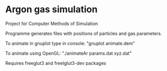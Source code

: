 # Argon gas simulation
Project for Computer Methods of Simulation

Programme generates files with positions of particles and gas parameters.

To animate in gnuplot type in console: "gnuplot animate.dem"

To animate using OpenGL: "./animateAr params.dat xyz.dat"

Requires freeglut3 and freelglut3-dev packages
